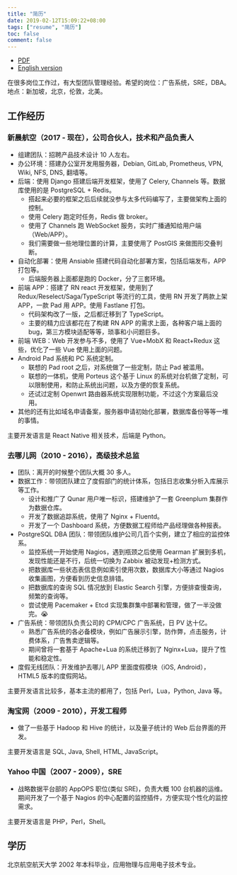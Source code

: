 ```yaml
---
title: "简历"
date: 2019-02-12T15:09:22+08:00
tags: ["resume", "简历"]
toc: false
comment: false
---
```


- [PDF](/resume.pdf)
- [English version](/resume-en/)

在很多岗位工作过，有大型团队管理经验。希望的岗位：广告系统，SRE，DBA。地点：新加坡，北京，伦敦，北美。

## 工作经历

### 新晨航空（2017 - 现在），公司合伙人，技术和产品负责人

- 组建团队：招聘产品技术设计 10 人左右。
- 办公环境：搭建办公室开发用服务器，Debian, GitLab, Prometheus, VPN, Wiki, NFS, DNS, 翻墙等。
- 后端：使用 Django 搭建后端开发框架，使用了 Celery, Channels 等。数据库使用的是 PostgreSQL + Redis。
  - 搭起来必要的框架之后后续就没参与太多代码编写了，主要做架构上面的控制。
  - 使用 Celery 跑定时任务，Redis 做 broker。
  - 使用了 Channels 跑 WebSocket 服务，实时广播通知给用户端（Web/APP）。
  - 我们需要做一些地理位置的计算，主要使用了 PostGIS 来做图形交叠判断。
- 自动化部署：使用 Ansiable 搭建代码自动化部署方案，包括后端发布，APP 打包等。
  - 后端服务器上面都是跑的 Docker，分了三套环境。
- 前端 APP：搭建了 RN react 开发框架，使用到了 Redux/Reselect/Saga/TypeScript 等流行的工具，使用 RN 开发了两款上架 APP，一款 Pad 用 APP。使用 Fastlane 打包。
  - 代码架构改了一版，之后都迁移到了 TypeScript。
  - 主要的精力应该都花在了构建 RN APP 的需求上面，各种客户端上面的 bug，第三方模块适配等等，琐事和小问题巨多。
- 前端 WEB：Web 开发参与不多，使用了 Vue+MobX 和 React+Redux 这些，优化了一些 Vue 使用上面的问题。
- Android Pad 系统和 PC 系统定制。
  - 联想的 Pad root 之后，对系统做了一些定制，防止 Pad 被滥用。
  - 联想的一体机，使用 Porteus 这个基于 Linux 的系统对台机做了定制，可以限制使用，和防止系统出问题，以及方便的恢复系统。
  - 还试过定制 Openwrt 路由器系统实现限制功能，不过这个方案最后没用。
- 其他的还有比如域名申请备案，服务器申请初始化部署，数据库备份等等一堆的事情。

主要开发语言是 React Native 相关技术，后端是 Python。

### 去哪儿网（2010 - 2016），高级技术总监

- 团队：离开的时候整个团队大概 30 多人。
- 数据工作：带领团队建立了度假部门的统计体系，包括日志收集分析入库展示等工作。
  - 设计和推广了 Qunar 用户唯一标识，搭建维护了一套 Greenplum 集群作为数据仓库。
  - 开发了数据追踪系统，使用了 Nginx + Fluentd。
  - 开发了一个 Dashboard 系统，方便数据工程师给产品经理做各种报表。
- PostgreSQL DBA 团队：带领团队维护公司几百个实例，建立了相应的监控体系。
  - 监控系统一开始使用 Nagios，遇到瓶颈之后使用 Gearman 扩展到多机，发现性能还是不行，后统一切换为 Zabbix 被动发现+检测方式。
  - 把数据库一些状态表信息例如索引使用次数，数据库大小等通过 Nagios 收集画图，方便看到历史信息排错。
  - 把数据库的查询 SQL 情况放到 Elastic Search 引擎，方便排查慢查询，频繁的查询等。
  - 尝试使用 Pacemaker + Etcd 实现集群集中部署和管理，做了一半没做完。😭
- 广告系统：带领团队负责公司的 CPM/CPC 广告系统，日 PV 达十亿。
  - 熟悉广告系统的各必备模块，例如广告展示引擎，防作弊，点击服务，计费体系，广告售卖逻辑等。
  - 期间曾将一套基于 Apache+Lua 的系统迁移到了 Nginx+Lua，提升了性能和稳定性。
- 度假无线团队：开发维护去哪儿 APP 里面度假模块（iOS, Android）， HTML5 版本的度假网站。

主要开发语言比较多，基本主流的都用了，包括 Perl，Lua，Python, Java 等。

### 淘宝网（2009 - 2010），开发工程师

- 做了一些基于 Hadoop 和 Hive 的统计，以及量子统计的 Web 后台界面的开发。

主要开发语言是 SQL, Java, Shell, HTML, JavaScript。

### Yahoo 中国（2007 - 2009），SRE

- 战略数据平台部的 AppOPS 职位(类似 SRE)，负责大概 100 台机器的运维。期间开发了一个基于 Nagios 的中心配置的监控插件，方便实现个性化的监控需求。

主要开发语言是 PHP，Perl，Shell。

## 学历

北京航空航天大学 2002 年本科毕业，应用物理与应用电子技术专业。
